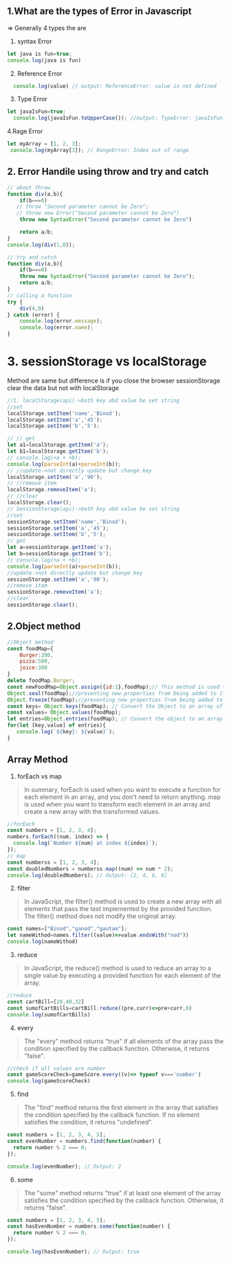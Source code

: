## 1.What are the types of Error in Javascript
=> Generally 4 types the are
  1. syntax Error
  ``` javascript
 let java is fun=true;
console.log(java is fun)
  ```
  2. Reference Error
   ```javascript
     console.log(value) // output: ReferenceError: value is not defined
   ```
  3. Type Error
   ```javascript
let javaIsFun=true;
     console.log(javaIsFun.toUpperCase()); //output: TypeError: javaIsFun.toUpperCase is not a function
   ```
  4.Rage Error
  ``` javascript
let myArray = [1, 2, 3];
   console.log(myArray[3]); // RangeError: Index out of range
   ```

## 2. Error Handile using throw and try and catch
```javascript
// about throw
function div(a,b){
    if(b===0)
   // throw "Second parameter cannot be Zero";
   // throw new Error("Second parameter cannot be Zero")
    throw new SyntaxError("Second parameter cannot be Zero")

    return a/b;
}
console.log(div(1,0));

// try and catch
function div(a,b){
    if(b===0)
    throw new SyntaxError("Second parameter cannot be Zero");
    return a/b;
}
// calling a function
try {
    div(4,0)
} catch (error) {
    console.log(error.message);
    console.log(error.name);
}
```
# 3. sessionStorage vs localStorage
Method are same but difference is if you close the browser sessionStorage clear
the data but not with localStorage
```javascript
//1. localStorage(api)->both key abd value be set string
//set
localStorage.setItem('name','Binod');
localStorage.setItem('a','45');
localStorage.setItem('b','5');

// // get
let a1=localStorage.getItem('a');
let b1=localStorage.getItem('b');
// console.log(+a + +b);
console.log(parseInt(a)+parseInt(b));
// //update->not directly update but change key
localStorage.setItem('a','90');
// //remove item
localStorage.removeItem('a');
// //clear
localStorage.clear();
// SessionStorage(api)->both key abd value be set string
//set
sessionStorage.setItem('name','Binod');
sessionStorage.setItem('a','45');
sessionStorage.setItem('b','5');
// get
let a=sessionStorage.getItem('a');
let b=sessionStorage.getItem('b');
// console.log(+a + +b);
console.log(parseInt(a)+parseInt(b));
//update->not directly update but change key
sessionStorage.setItem('a','90');
//remove item
sessionStorage.removeItem('a');
//clear
sessionStorage.clear();
```
## 2.Object method
```javascript
//Object method
const foodMap={
    Burger:200,
    pizza:500,
    joice:300
}
delete foodMap.Burger;
const newFoodMap=Object.assign({id:1},foodMap);// This method is used to copy the values of all enumerable properties from one or more source objects to a target object
Object.seal(foodMap);//preventing new properties from being added to it but still allowing existing properties to be changed.
Object.freeze(foodMap);//preventing new properties from being added to it and existing properties from being removed or changed.
const keys= Object.keys(foodMap); // Convert the Object to an array of key
const values= Object.values(foodMap);
let entries=Object.entries(foodMap); // Convert the object to an array of key-value pairs
for(let [key,value] of entries){
   console.log(`${key}: ${value}`);
}
```
## Array Method
1. forEach vs map
> In summary, forEach is used when you want to execute a function for each element in an array, and you don't need to return anything. map is used when you want to transform each element in an array and create a new array with the transformed values.
``` javascript
//forEach
const numbers = [1, 2, 3, 4];
numbers.forEach((num, index) => {
  console.log(`Number ${num} at index ${index}`);
});
// map
const numberss = [1, 2, 3, 4];
const doubledNumbers = numberss.map((num) => num * 2);
console.log(doubledNumbers); // Output: [2, 4, 6, 8]

```
2. filter
>In JavaScript, the filter() method is used to create a new array with all elements that pass the test implemented by the provided function. The filter() method does not modify the original array.
```javascript
const names=["Binod","ganod","gautam"];
let nameWithod=names.filter((value)=>value.endsWith("nod"))
console.log(nameWithod)
```
3. reduce
>In JavaScript, the reduce() method is used to reduce an array to a single value by executing a provided function for each element of the array.
```javascript
//reduce
const cartBill=[20,40,32]
const sumofCartBills=cartBill.reduce((pre,curr)=>pre+curr,0)
console.log(sumofCartBills)
```
4. every
>The "every" method returns "true" if all elements of the array pass the condition specified by the callback function. Otherwise, it returns "false".
``` javascript
//check if all values are number
const gameScoreCheck=gameScore.every((v)=> typeof v==='number')
console.log(gameScoreCheck)
```
5. find
>The "find" method returns the first element in the array that satisfies the condition specified by the callback function. If no element satisfies the condition, it returns "undefined".
```javascript
const numbers = [1, 2, 3, 4, 5];
const evenNumber = numbers.find(function(number) {
  return number % 2 === 0;
});

console.log(evenNumber); // Output: 2

```
6. some
>The "some" method returns "true" if at least one element of the array satisfies the condition specified by the callback function. Otherwise, it returns "false".

``` javascript
const numbers = [1, 2, 3, 4, 5];
const hasEvenNumber = numbers.some(function(number) {
  return number % 2 === 0;
});

console.log(hasEvenNumber); // Output: true

```
